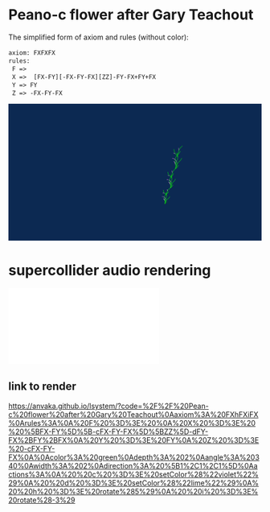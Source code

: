 #  Peano-c flower after Gary Teachout

The simplified form of axiom and rules (without color):

```
axiom: FXFXFX
rules:
 F => 
 X =>  [FX-FY][-FX-FY-FX][ZZ]-FY-FX+FY+FX
 Y => FY
 Z => -FX-FY-FX
```

![Peano-c Flower](poetaster-pianoc-flower.svg)

# supercollider audio rendering

![Peano-c Flower](poetaster-pianoc-flower.scd)

## link to render 

https://anvaka.github.io/lsystem/?code=%2F%2F%20Pean-c%20flower%20after%20Gary%20Teachout%0Aaxiom%3A%20FXhFXiFX%0Arules%3A%0A%20F%20%3D%3E%20%0A%20X%20%3D%3E%20%20%5BFX-FY%5D%5B-cFX-FY-FX%5D%5BZZ%5D-dFY-FX%2BFY%2BFX%0A%20Y%20%3D%3E%20FY%0A%20Z%20%3D%3E%20-cFX-FY-FX%0A%0Acolor%3A%20green%0Adepth%3A%202%0Aangle%3A%20340%0Awidth%3A%202%0Adirection%3A%20%5B1%2C1%2C1%5D%0Aactions%3A%0A%20%20c%20%3D%3E%20setColor%28%22violet%22%29%0A%20%20d%20%3D%3E%20setColor%28%22lime%22%29%0A%20%20h%20%3D%3E%20rotate%285%29%0A%20%20i%20%3D%3E%20rotate%28-3%29
